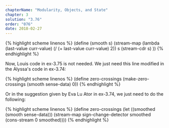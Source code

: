 ```yaml
---
chapterName: "Modularity, Objects, and State"
chapter: 3
solution: "3.76"
order: "076"
date: 2018-02-27 
---
```


{% highlight scheme linenos %}
(define (smooth s)
  (stream-map
    (lambda (last-value curr-value)
	  (/ (+ last-value curr-value) 2))
	s
	(stream-cdr s)
	))
{% endhighlight %}

Now, Louis code in ex-3.75 is not needed. We just need this line modified in the Alyssa's code in ex-3.74:

{% highlight scheme linenos %}
(define zero-crossings (make-zero-crossings (smooth sense-data) 0))
{% endhighlight %}

Or in the suggestion given by Eva Lu Ator in ex-3.74, we just need to do the following:

{% highlight scheme linenos %}
(define zero-crossings
  (let ((smoothed (smooth sense-data)))
	(stream-map sign-change-detector smoothed (cons-stream 0 smoothed))))
{% endhighlight %}
